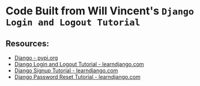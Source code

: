 # Code Built from Will Vincent's `Django Login and Logout Tutorial`

## Resources:
* [Django - pypi.org](https://pypi.org/project/Django/)
* [Django Login and Logout Tutorial - learndjango.com](https://learndjango.com/tutorials/django-login-and-logout-tutorial)
* [Django Signup Tutorial - learndjango.com](https://learndjango.com/tutorials/django-signup-tutorial)
* [Django Password Reset Tutorial - learndjango.com](https://learndjango.com/tutorials/django-password-reset-tutorial)
